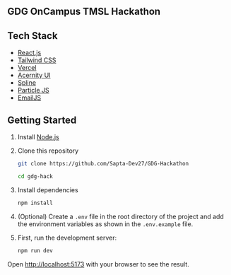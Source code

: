 ## GDG OnCampus TMSL Hackathon 


## Tech Stack
- [React.js](https://react.dev/learn)
- [Tailwind CSS](https://tailwindcss.com/docs)
- [Vercel](https://vercel.com/docs)
- [Acernity UI](https://ui.aceternity.com/components)
- [Spline](https://spline.design/)
- [Particle JS](https://particles.js.org/)
- [EmailJS](https://www.emailjs.com/)

## Getting Started

1. Install [Node.js](https://nodejs.org/en/download/)
2. Clone this repository

    ```bash
    git clone https://github.com/Sapta-Dev27/GDG-Hackathon

    cd gdg-hack
    ```
3. Install dependencies

    ```bash
    npm install
    ```
4. (Optional) Create a `.env` file in the root directory of the project and add the environment variables as shown in the `.env.example` file.

5. First, run the development server:

    ```bash
    npm run dev
    ```

Open [http://localhost:5173](http://localhost:5173) with your browser to see the result.
